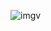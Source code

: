 ![imgv](https://user-images.githubusercontent.com/112756669/193397926-a78538f0-a6e8-4e71-b46b-520f8ebc32b0.jpeg)

